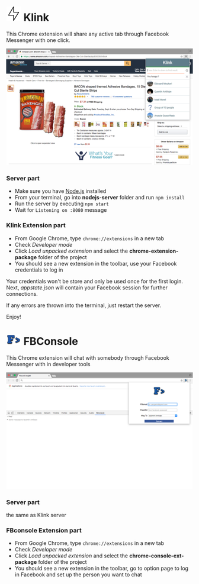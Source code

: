 # <img src="chrome-extension-package/icon.png" width="40"> Klink
This Chrome extension will share any active tab through Facebook Messenger with one click.

![Screenshot](screenshot-Klink.png)

### Server part
- Make sure you have [Node.js](https://nodejs.org/) installed
- From your terminal, go into **nodejs-server** folder and run `npm install`  
- Run the server by executing `npm start`  
- Wait for `Listening on :8080` message  

### Klink Extension part

- From Google Chrome, type `chrome://extensions` in a new tab  
- Check *Developer mode*  
- Click *Load unpacked extension* and select the **chrome-extension-package** folder of the project  
- You should see a new extension in the toolbar, use your Facebook credentials to log in  

Your credentials won't be store and only be used once for the first login.  
Next, *appstate.json* will contain your Facebook session for further connections.

If any errors are thrown into the terminal, just restart the server.

Enjoy!

# <img src="chrome-console-ext-package/img/F_.png" width="40"> FBConsole
This Chrome extension will chat with somebody through Facebook Messenger with in developer tools

![Screenshot](screenshot-FBconsole.png)

### Server part
the same as Klink server

### FBconsole Extension part

- From Google Chrome, type `chrome://extensions` in a new tab  
- Check *Developer mode*  
- Click *Load unpacked extension* and select the **chrome-console-ext-package** folder of the project  
- You should see a new extension in the toolbar, go to option page to log in  Facebook and set up the person you want to chat
